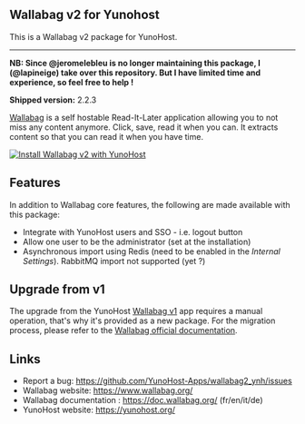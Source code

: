Wallabag v2 for Yunohost
------------------------

This is a Wallabag v2 package for YunoHost.

---

**NB: Since @jeromelebleu is no longer maintaining this package, I (@lapineige) take over this repository. But I have limited time and experience, so feel free to help !**

**Shipped version:** 2.2.3

[Wallabag](https://www.wallabag.org/) is a self hostable Read-It-Later application allowing
you to not miss any content anymore. Click, save, read it when you can.
It extracts content so that you can read it when you have time.

[![Install Wallabag v2 with 
YunoHost](https://install-app.yunohost.org/install-with-yunohost.png)](https://install-app.yunohost.org/?app=wallabag2)

## Features

In addition to Wallabag core features, the following are made available with
this package:

 * Integrate with YunoHost users and SSO - i.e. logout button
 * Allow one user to be the administrator (set at the installation)
 * Asynchronous import using Redis (need to be enabled in the *Internal Settings*). RabbitMQ import not supported (yet ?)

## Upgrade from v1

The upgrade from the YunoHost [Wallabag v1](https://github.com/YunoHost-Apps/wallabag_ynh)
app requires a manual operation, that's why it's provided as a new package.
For the migration process, please refer to the
[Wallabag official documentation](https://doc.wallabag.org/fr/user/import/wallabagv1.html).

## Links

 * Report a bug: https://github.com/YunoHost-Apps/wallabag2_ynh/issues
 * Wallabag website: https://www.wallabag.org/
 * Wallabag documentation : https://doc.wallabag.org/ (fr/en/it/de)
 * YunoHost website: https://yunohost.org/
